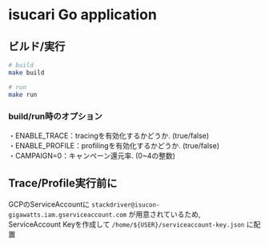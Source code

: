 # isucari Go application

## ビルド/実行

```sh
# build
make build

# run
make run
```
  
### build/run時のオプション
・ENABLE_TRACE：tracingを有効化するかどうか. (true/false)  
・ENABLE_PROFILE：profilingを有効化するかどうか. (true/false)  
・CAMPAIGN=0：キャンペーン還元率. (0~4の整数)  
  
## Trace/Profile実行前に
GCPのServiceAccountに `stackdriver@isucon-gigawatts.iam.gserviceaccount.com` が用意されているため,  
ServiceAccount Keyを作成して `/home/${USER}/serviceaccount-key.json` に配置
